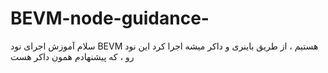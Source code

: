 # BEVM-node-guidance-

سلام آموزش اجرای نود BEVM هستیم ، از طریق باینری و داکر میشه اجرا کرد این نود رو ، که پیشنهادم همون داکر هست 
